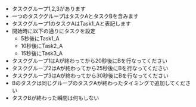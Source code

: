 - タスクグループ1,2,3があります
- 一つのタスクグループはタスクAとタスクBを含みます
- タスクグループ1のタスクAはTask1_Aと表記します
- 開始時に以下の通りにタスクを設定
  - 5秒後にTask1_A
  - 10秒後にTask2_A
  - 15秒後にTask3_A
- タスクグループ1はAが終わってから20秒後にBを行なってください
- タスクグループ2はAが終わってから25秒後にBを行なってください
- タスクグループ3はAが終わってから30秒後にBを行なってください
- Bのタスクは同じグループのタスクAが終わったタイミングで追加してください
- タスクBが終わった瞬間は何もしない